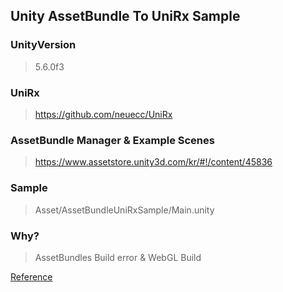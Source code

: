 ## Unity AssetBundle To UniRx Sample


### UnityVersion 
>5.6.0f3

### UniRx 
> https://github.com/neuecc/UniRx

### AssetBundle Manager & Example Scenes
> https://www.assetstore.unity3d.com/kr/#!/content/45836

### Sample
> Asset/AssetBundleUniRxSample/Main.unity

### Why?
> AssetBundles Build error & WebGL Build

[Reference](https://github.com/kiyoaki/AssetBundleSample)
